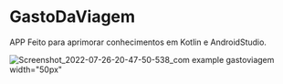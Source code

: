 # GastoDaViagem
APP Feito para aprimorar conhecimentos em Kotlin e AndroidStudio.

![Screenshot_2022-07-26-20-47-50-538_com example gastoviagem](https://user-images.githubusercontent.com/102183014/181133022-ceac06a1-dbd3-4152-8119-ea29b9b4c4c2.jpg) width="50px"
